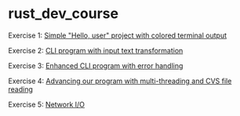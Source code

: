 # rust_dev_course
Exercise 1: [Simple "Hello, user" project with colored terminal output](lesson-01/src/main.rs)

Exercise 2: [CLI program with input text transformation](lesson-02/src/main.rs) 

Exercise 3: [Enhanced CLI program with error handling](lesson-05/src/main.rs) 

Exercise 4: [Advancing our program with multi-threading and CVS file reading](lesson-07/src/main.rs)

Exercise 5: [Network I/O](lesson-09/src/main.rs)
